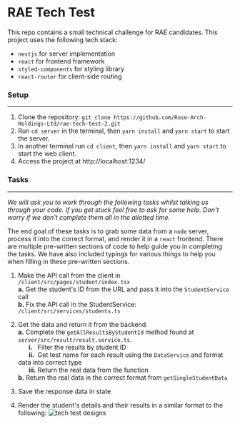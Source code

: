 # RAE Tech Test

This repo contains a small technical challenge for RAE candidates. This project uses the following tech stack:

- `nestjs` for server implementation
- `react` for frontend framework
- `styled-components` for styling library
- `react-router` for client-side routing

### Setup

---

1. Clone the repository: `git clone https://github.com/Rose-Arch-Holdings-Ltd/rae-tech-test-2.git`
2. Run `cd server` in the terminal, then `yarn install` and `yarn start` to start the server.
3. In another terminal run `cd client`, then `yarn install` and `yarn start` to start the web client.
4. Access the project at http://localhost:1234/

### Tasks

---

_We will ask you to work through the following tasks whilst talking us through your code. If you get stuck feel free to ask for some help. Don't worry if we don't complete them all in the allotted time._

The end goal of these tasks is to grab some data from a `node` server, process it into the correct format, and render it in a `react` frontend. There are multiple pre-written sections of code to help guide you in completing the tasks. We have also included typings for various things to help you when filling in these pre-written sections.

1. Make the API call from the client in `/client/src/pages/student/index.tsx` \
   **a.** Get the student's ID from the URL and pass it into the `StudentService` call\
   **b.** Fix the API call in the StudentService: `/client/src/services/students.ts`

2. Get the data and return it from the backend. \
   **a.** Complete the `getAllResultsByStudentId` method found at `server/src/result/result.service.ts`. \
   &nbsp;&nbsp;&nbsp;&nbsp;&nbsp;&nbsp;**i.**&nbsp;&nbsp;&nbsp;Filter the results by student ID \
   &nbsp;&nbsp;&nbsp;&nbsp;&nbsp;&nbsp;**ii.**&nbsp;&nbsp;Get test name for each result using the `DataService` and format data into correct type \
   &nbsp;&nbsp;&nbsp;&nbsp;&nbsp;&nbsp;**iii.**&nbsp;Return the real data from the function \
   **b.** Return the real data in the correct format from `getSingleStudentData`

3. Save the response data in state

4. Render the student's details and their results in a similar format to the following: ![tech test designs](https://i.imgur.com/Fa3Ry6v.jpeg)
